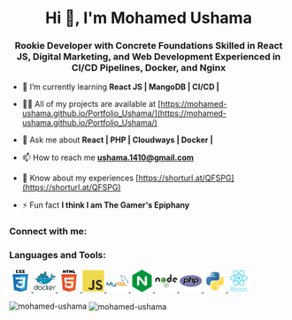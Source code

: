 <h1 align="center">Hi 👋, I'm Mohamed Ushama</h1>
<h3 align="center">Rookie Developer with Concrete Foundations Skilled in React JS, Digital Marketing, and Web Development Experienced in CI/CD Pipelines, Docker, and Nginx</h3>

- 🌱 I’m currently learning **React JS | MangoDB | CI/CD |**

- 👨‍💻 All of my projects are available at [https://mohamed-ushama.github.io/Portfolio_Ushama/](https://mohamed-ushama.github.io/Portfolio_Ushama/)

- 💬 Ask me about **React | PHP | Cloudways | Docker |**

- 📫 How to reach me **ushama.1410@gmail.com**

- 📄 Know about my experiences [https://shorturl.at/QFSPG](https://shorturl.at/QFSPG)

- ⚡ Fun fact **I think I am The Gamer's Epiphany**

<h3 align="left">Connect with me:</h3>
<p align="left">
</p>

<h3 align="left">Languages and Tools:</h3>
<p align="left"> <a href="https://www.w3schools.com/css/" target="_blank" rel="noreferrer"> <img src="https://raw.githubusercontent.com/devicons/devicon/master/icons/css3/css3-original-wordmark.svg" alt="css3" width="40" height="40"/> </a> <a href="https://www.docker.com/" target="_blank" rel="noreferrer"> <img src="https://raw.githubusercontent.com/devicons/devicon/master/icons/docker/docker-original-wordmark.svg" alt="docker" width="40" height="40"/> </a> <a href="https://www.w3.org/html/" target="_blank" rel="noreferrer"> <img src="https://raw.githubusercontent.com/devicons/devicon/master/icons/html5/html5-original-wordmark.svg" alt="html5" width="40" height="40"/> </a> <a href="https://developer.mozilla.org/en-US/docs/Web/JavaScript" target="_blank" rel="noreferrer"> <img src="https://raw.githubusercontent.com/devicons/devicon/master/icons/javascript/javascript-original.svg" alt="javascript" width="40" height="40"/> </a> <a href="https://www.mysql.com/" target="_blank" rel="noreferrer"> <img src="https://raw.githubusercontent.com/devicons/devicon/master/icons/mysql/mysql-original-wordmark.svg" alt="mysql" width="40" height="40"/> </a> <a href="https://www.nginx.com" target="_blank" rel="noreferrer"> <img src="https://raw.githubusercontent.com/devicons/devicon/master/icons/nginx/nginx-original.svg" alt="nginx" width="40" height="40"/> </a> <a href="https://nodejs.org" target="_blank" rel="noreferrer"> <img src="https://raw.githubusercontent.com/devicons/devicon/master/icons/nodejs/nodejs-original-wordmark.svg" alt="nodejs" width="40" height="40"/> </a> <a href="https://www.php.net" target="_blank" rel="noreferrer"> <img src="https://raw.githubusercontent.com/devicons/devicon/master/icons/php/php-original.svg" alt="php" width="40" height="40"/> </a> <a href="https://www.python.org" target="_blank" rel="noreferrer"> <img src="https://raw.githubusercontent.com/devicons/devicon/master/icons/python/python-original.svg" alt="python" width="40" height="40"/> </a> <a href="https://reactjs.org/" target="_blank" rel="noreferrer"> <img src="https://raw.githubusercontent.com/devicons/devicon/master/icons/react/react-original-wordmark.svg" alt="react" width="40" height="40"/> </a> </p>

<p><img align="left" src="https://github-readme-stats.vercel.app/api/top-langs?username=mohamed-ushama&show_icons=true&locale=en&layout=compact" alt="mohamed-ushama" /></p>

<p>&nbsp;<img align="center" src="https://github-readme-stats.vercel.app/api?username=mohamed-ushama&show_icons=true&locale=en" alt="mohamed-ushama" /></p>
